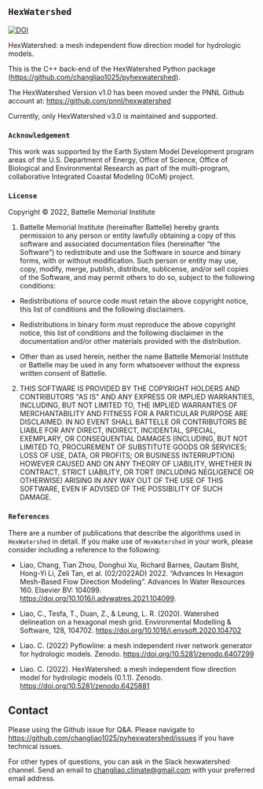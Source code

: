 ## `HexWatershed`

[![DOI](https://zenodo.org/badge/DOI/10.5281/zenodo.6512369.svg)](https://doi.org/10.5281/zenodo.6512369)

HexWatershed: a mesh independent flow direction model for hydrologic models.

This is the C++ back-end of the HexWatershed Python package (https://github.com/changliao1025/pyhexwatershed). 

The HexWatershed Version v1.0 has been moved under the PNNL Github account at:
https://github.com/pnnl/hexwatershed

Currently, only HexWatershed v3.0 is maintained and supported.

### `Acknowledgement`

This work was supported by the Earth System Model Development program areas of the U.S. Department of Energy, Office of Science, Office of Biological and Environmental Research as part of the multi-program, collaborative Integrated Coastal Modeling (ICoM) project. 

### `License`

Copyright © 2022, Battelle Memorial Institute

1. Battelle Memorial Institute (hereinafter Battelle) hereby grants permission to any person or entity lawfully obtaining a copy of this software and associated documentation files (hereinafter “the Software”) to redistribute and use the Software in source and binary forms, with or without modification. Such person or entity may use, copy, modify, merge, publish, distribute, sublicense, and/or sell copies of the Software, and may permit others to do so, subject to the following conditions:

* Redistributions of source code must retain the above copyright notice, this list of conditions and the following disclaimers.

* Redistributions in binary form must reproduce the above copyright notice, this list of conditions and the following disclaimer in the documentation and/or other materials provided with the distribution.

* Other than as used herein, neither the name Battelle Memorial Institute or Battelle may be used in any form whatsoever without the express written consent of Battelle.

2. THIS SOFTWARE IS PROVIDED BY THE COPYRIGHT HOLDERS AND CONTRIBUTORS "AS IS" AND ANY EXPRESS OR IMPLIED WARRANTIES, INCLUDING, BUT NOT LIMITED TO, THE IMPLIED WARRANTIES OF MERCHANTABILITY AND FITNESS FOR A PARTICULAR PURPOSE ARE DISCLAIMED. IN NO EVENT SHALL BATTELLE OR CONTRIBUTORS BE LIABLE FOR ANY DIRECT, INDIRECT, INCIDENTAL, SPECIAL, EXEMPLARY, OR CONSEQUENTIAL DAMAGES (INCLUDING, BUT NOT LIMITED TO, PROCUREMENT OF SUBSTITUTE GOODS OR SERVICES; LOSS OF USE, DATA, OR PROFITS; OR BUSINESS INTERRUPTION) HOWEVER CAUSED AND ON ANY THEORY OF LIABILITY, WHETHER IN CONTRACT, STRICT LIABILITY, OR TORT (INCLUDING NEGLIGENCE OR OTHERWISE) ARISING IN ANY WAY OUT OF THE USE OF THIS SOFTWARE, EVEN IF ADVISED OF THE POSSIBILITY OF SUCH DAMAGE.


### `References`

There are a number of publications that describe the algorithms used in `HexWatershed` in detail. If you make use of `HexWatershed` in your work, please consider including a reference to the following:


* Liao, Chang, Tian Zhou, Donghui Xu, Richard Barnes, Gautam Bisht, Hong-Yi Li, Zeli Tan, et al. (02/2022AD) 2022. “Advances In Hexagon Mesh-Based Flow Direction Modeling”. Advances In Water Resources 160. Elsevier BV: 104099. 
https://doi.org/10.1016/j.advwatres.2021.104099.

* Liao, C., Tesfa, T., Duan, Z., & Leung, L. R. (2020). Watershed delineation on a hexagonal mesh grid. Environmental Modelling & Software, 128, 104702. https://doi.org/10.1016/j.envsoft.2020.104702

* Liao. C. (2022) Pyflowline: a mesh independent river network generator for hydrologic models. Zenodo.
https://doi.org/10.5281/zenodo.6407299

* Liao. C. (2022). HexWatershed: a mesh independent flow direction model for hydrologic models (0.1.1). Zenodo. https://doi.org/10.5281/zenodo.6425881



## Contact

Please using the Github issue for Q&A. Please navigate to https://github.com/changliao1025/pyhexwatershed/issues if you have technical issues.

For other types of questions, you can ask in the Slack hexwatershed channel. Send an email to changliao.climate@gmail.com with your preferred email address.


